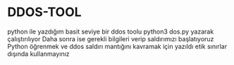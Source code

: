 # DDOS-TOOL
python ile yazdığım basit seviye bir ddos toolu
python3 dos.py yazarak çalıştırılıyor
Daha sonra ise gerekli bilgileri verip saldırımızı başlatıyoruz
Python öğrenmek ve ddos saldırı mantığını kavramak için yazıldı etik sınırlar dışında kullanmayınız
